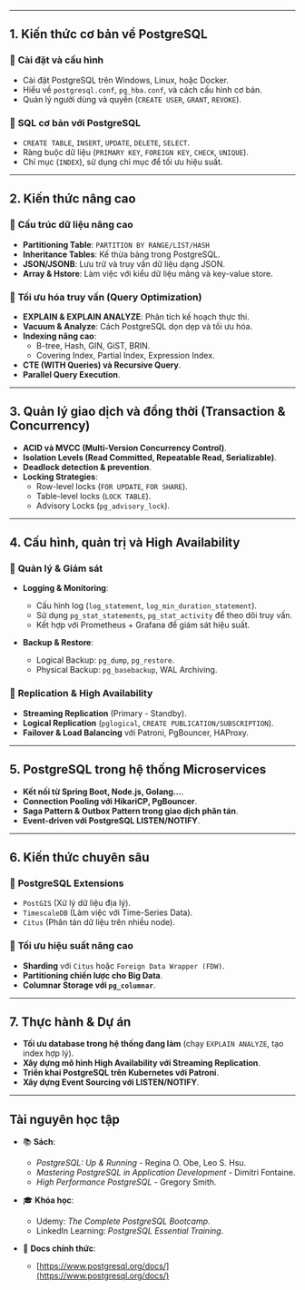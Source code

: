
---
## **1. Kiến thức cơ bản về PostgreSQL**

### 📌 **Cài đặt và cấu hình**

- Cài đặt PostgreSQL trên Windows, Linux, hoặc Docker.
- Hiểu về `postgresql.conf`, `pg_hba.conf`, và cách cấu hình cơ bản.
- Quản lý người dùng và quyền (`CREATE USER`, `GRANT`, `REVOKE`).

### 📌 **SQL cơ bản với PostgreSQL**

- `CREATE TABLE`, `INSERT`, `UPDATE`, `DELETE`, `SELECT`.
- Ràng buộc dữ liệu (`PRIMARY KEY`, `FOREIGN KEY`, `CHECK`, `UNIQUE`).
- Chỉ mục (`INDEX`), sử dụng chỉ mục để tối ưu hiệu suất.

---

## **2. Kiến thức nâng cao**

### 📌 **Cấu trúc dữ liệu nâng cao**

- **Partitioning Table**: `PARTITION BY RANGE/LIST/HASH`
- **Inheritance Tables**: Kế thừa bảng trong PostgreSQL.
- **JSON/JSONB**: Lưu trữ và truy vấn dữ liệu dạng JSON.
- **Array & Hstore**: Làm việc với kiểu dữ liệu mảng và key-value store.

### 📌 **Tối ưu hóa truy vấn (Query Optimization)**

- **EXPLAIN & EXPLAIN ANALYZE**: Phân tích kế hoạch thực thi.
- **Vacuum & Analyze**: Cách PostgreSQL dọn dẹp và tối ưu hóa.
- **Indexing nâng cao**:
    - B-tree, Hash, GIN, GiST, BRIN.
    - Covering Index, Partial Index, Expression Index.
- **CTE (WITH Queries) và Recursive Query**.
- **Parallel Query Execution**.

---

## **3. Quản lý giao dịch và đồng thời (Transaction & Concurrency)**

- **ACID và MVCC (Multi-Version Concurrency Control)**.
- **Isolation Levels (Read Committed, Repeatable Read, Serializable)**.
- **Deadlock detection & prevention**.
- **Locking Strategies**:
    - Row-level locks (`FOR UPDATE`, `FOR SHARE`).
    - Table-level locks (`LOCK TABLE`).
    - Advisory Locks (`pg_advisory_lock`).

---

## **4. Cấu hình, quản trị và High Availability**

### 📌 **Quản lý & Giám sát**

- **Logging & Monitoring**:
    
    - Cấu hình log (`log_statement`, `log_min_duration_statement`).
    - Sử dụng `pg_stat_statements`, `pg_stat_activity` để theo dõi truy vấn.
    - Kết hợp với Prometheus + Grafana để giám sát hiệu suất.
- **Backup & Restore**:
    
    - Logical Backup: `pg_dump`, `pg_restore`.
    - Physical Backup: `pg_basebackup`, WAL Archiving.

### 📌 **Replication & High Availability**

- **Streaming Replication** (Primary - Standby).
- **Logical Replication** (`pglogical`, `CREATE PUBLICATION/SUBSCRIPTION`).
- **Failover & Load Balancing** với Patroni, PgBouncer, HAProxy.

---

## **5. PostgreSQL trong hệ thống Microservices**

- **Kết nối từ Spring Boot, Node.js, Golang...**.
- **Connection Pooling với HikariCP, PgBouncer**.
- **Saga Pattern & Outbox Pattern trong giao dịch phân tán**.
- **Event-driven với PostgreSQL LISTEN/NOTIFY**.

---

## **6. Kiến thức chuyên sâu**

### 📌 **PostgreSQL Extensions**

- `PostGIS` (Xử lý dữ liệu địa lý).
- `TimescaleDB` (Làm việc với Time-Series Data).
- `Citus` (Phân tán dữ liệu trên nhiều node).

### 📌 **Tối ưu hiệu suất nâng cao**

- **Sharding** với `Citus` hoặc `Foreign Data Wrapper (FDW)`.
- **Partitioning chiến lược cho Big Data**.
- **Columnar Storage với `pg_columnar`**.

---

## **7. Thực hành & Dự án**

- **Tối ưu database trong hệ thống đang làm** (chạy `EXPLAIN ANALYZE`, tạo index hợp lý).
- **Xây dựng mô hình High Availability với Streaming Replication**.
- **Triển khai PostgreSQL trên Kubernetes với Patroni**.
- **Xây dựng Event Sourcing với LISTEN/NOTIFY**.

---

## **Tài nguyên học tập**

- 📚 **Sách**:
    
    - _PostgreSQL: Up & Running_ - Regina O. Obe, Leo S. Hsu.
    - _Mastering PostgreSQL in Application Development_ - Dimitri Fontaine.
    - _High Performance PostgreSQL_ - Gregory Smith.
- 🎓 **Khóa học**:
    
    - Udemy: _The Complete PostgreSQL Bootcamp_.
    - LinkedIn Learning: _PostgreSQL Essential Training_.
- 📝 **Docs chính thức**:
    
    - [https://www.postgresql.org/docs/](https://www.postgresql.org/docs/)
